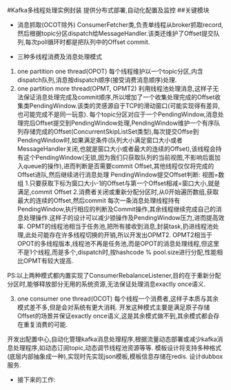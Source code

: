 #Kafka多线程处理实例封装
提供分布式部署,自动化配置及监控
##关键模块
* 消息抓取(OCOT除外)
ConsumerFetcher类,负责单线程从broker抓取record,然后根据topic分区dispatch给MessageHandler.该类还维护了Offset提交队列,每次poll循环时都是把队列中的Offset commit.

* 三种多线程消费及消息处理模式
1. one partition one thread(OPOT)
每个线程维护以一个topic分区,内含dispatch队列,消息按dispatch顺序(接受消费消息顺序)处理.
2. one partition more thread(OPMT, OPMT2)
利用线程池处理消息,这样子无法保证消息处理完成及commit顺序,所以增加了一个收集处理完成的Offset收集类PendingWindow.该类的灵感源自于TCP的滑动窗口(可能实现得有差异,也可能完成不是同一玩意).
每个topic分区对应于一个PendingWindow,消息处理完后Offset提交到PendingWindow处理,PendingWindow维护一个有序队列存储完成的Offset(ConcurrentSkipListSet类型),每次提交Offse到PendingWindow时,如果满足条件(队列大小满足窗口大小或者MessageHandler关闭,也就是窗口大小或者最大的连续的Offset),该线程会持有这个PendingWindow(无锁,因为我们只获取队列的当前视图,不影响后面加入queue的操作),进而判断是否需要commit Offset,其他线程仅仅将完成的Offset进队,然后继续进行消息处理
    PendingWindow提交Offset判断:
        视图=数组
        1.只要获取下标为窗口大小-1的Offset与第一个Offset相减=窗口大小,就是满足,commit Offset
        2.消费者关闭或重新分配分区时,从0开始遍历数组,获取最大的连续的Offset,然后commit
    每次一条消息处理线程持有PendingWindow,执行相应的判断及Commit操作,其余线程继续完成自己的消息处理操作.这样子的设计可以减少锁操作及PendingWindow压力,进而提高效率.
OPMT的线程池相当于任务池,把所有接收到消息,封装task,扔进线程池处理,此处可能存在许多线程切换的开销,所以开发出OPMT2.
OPMT2相当于OPOT的多线程版本,线程池不再是任务池,而是OPOT的消息处理线程,但这里不是1个线程,而是多个,dispatch时,按hashcode % pool.size进行分配,性能相比OPMT有较大提高.

PS:以上两种模式都内置实现了ConsumerRebalanceListener,目的在于重新分配分区时,能够释放部分无用的系统资源,无法保证处理消息exactly once语义.

3. one consumer one thread(OCOT)
每个线程一个消费者,这样子本质与其余模式差不多,但是会对系统有更大消耗.
开发这种模式主要是满足原子存储Offset的场景并保证exactly once语义,这是其余模式做不到,其余模式都会存在重复消费的可能.


开发出配置中心,自动化管理kafka消息处理程序,根据流量动态部署或减少kafka消息处理程序,如动态订阅topic,动态调节线程池资源等等.
模板设计将支持多种格式(底层内部抽象成一种),实现时先实现json模板,模板信息存储在redis.
设计dubbox服务.

* 接下来的工作: